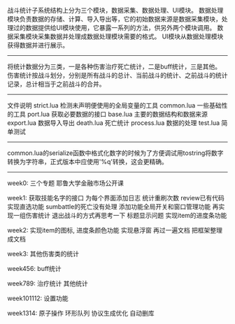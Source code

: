 战斗统计子系统结构上分为三个模块，数据采集、数据处理、UI模块。
数据处理模块负责数据的存储、计算、导入导出等，它的初始数据来源是数据采集模块，处理过的数据提供给UI模块使用，它暴露一系列的方法，供另外两个模块调用。
数据采集模块采集数据并处理成数据处理模块需要的格式。
UI模块从数据处理模块获得数据并进行展示。

---
将统计数据分为三类，一是各种伤害治疗死亡统计，二是buff统计，三是其他。
伤害统计按战斗划分，分别是所有战斗的总计、当前战斗的统计、之前战斗的统计记录，总计相当于之前战斗的合并。

---
文件说明
strict.lua
检测未声明便使用的全局变量的工具
common.lua
一些基础性的工具
port.lua
获取必要数据的接口
base.lua
主要的数据结构和数据来源
export.lua
数据导入导出
death.lua
死亡统计
process.lua
数据的处理
test.lua
简单测试

---
common.lua的serialize函数中格式化数字的时候为了方便调试用tostring将数字转换为字符串，正式版本中应使用'%q'转换，这会更精确。

---
week0:
三个专题
耶鲁大学金融市场公开课

week1:
获取技能名字的接口
为每个界面添加日志 统计重刷次数
review已有代码
实现直选功能
sumbattle的死亡没有处理
添加功能全局开关和窗口管理功能
再实现一组伤害统计
退出战斗的方式再思考一下
标题显示问题
实现item的进度条功能

week2:
实现item的图标, 进度条颜色功能
实现悬浮窗
再过一遍文档
把框架整理成文档

week3:
其他伤害类的统计

week456:
buff统计

week789:
治疗统计
其他统计

week101112:
设置功能

week1314:
原子操作
环形队列
协议生成优化
自动删库
